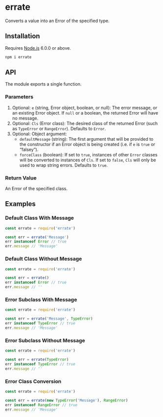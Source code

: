 # errate

Converts a value into an Error of the specified type.

## Installation

Requires [Node.js](https://nodejs.org/) 6.0.0 or above.

```bash
npm i errate
```

## API

The module exports a single function.

### Parameters

1. Optional: `e` (string, Error object, boolean, or null): The error message, or an existing Error object. If `null` or a boolean, the returned Error will have no message.
2. Optional: `Cls` (Error class): The desired class of the returned Error (such as `TypeError` or `RangeError`). Defaults to `Error`.
3. Optional: Object argument:
    * `defaultMessage` (string): The first argument that will be provided to the constructor if an Error object is being created (i.e. if `e` is `true` or “falsey”).
    * `forceClass` (boolean): If set to `true`, instances of other `Error` classes will be converted to instances of `Cls`. If set to `false`, `Cls` will only be used to wrap string errors. Defaults to `true`.

### Return Value

An Error of the specified class.

## Examples

### Default Class With Message

```javascript
const errate = require('errate')

const err = errate('Message')
err instanceof Error // true
err.message // 'Message'
```

### Default Class Without Message

```javascript
const errate = require('errate')

const err = errate()
err instanceof Error // true
err.message // ''
```

### Error Subclass With Message

```javascript
const errate = require('errate')

const err = errate('Message', TypeError)
err instanceof TypeError // true
err.message // 'Message'
```

### Error Subclass Without Message

```javascript
const errate = require('errate')

const err = errate(TypeError)
err instanceof TypeError // true
err.message // ''
```

### Error Class Conversion

```javascript
const errate = require('errate')

const err = errate(new TypeError('Message'), RangeError)
err instanceof RangeError // true
err.message // 'Message'
```

